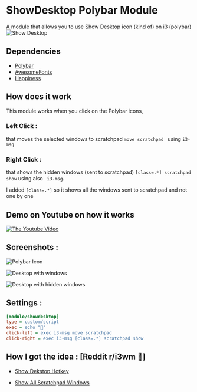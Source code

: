 # ShowDesktop Polybar Module

A module that allows you to use Show Desktop icon (kind of) on i3 (polybar)
![Show Desktop](http://up.sofianehamlaoui.me/show-desk.jpg)

## Dependencies
- [Polybar](https://github.com/polybar/polybar)
- [AwesomeFonts](https://fontawesome.com/)
- [Happiness](https://github.com/SofianeHamlaoui)

## How does it work
This module works when you click on the Polybar icons,

### Left Click :
that moves the selected windows to scratchpad ```move scratchpad ``` using ``` i3-msg ```

### Right Click :
that shows the hidden windows (sent to scratchpad) ```[class=.*] scratchpad show``` using also ``` i3-msg```.

I added ```[class=.*]``` so it shows all the windows sent to scratchpad and not one by one
## Demo on Youtube on how it works

[![The Youtube Video](http://up.sofianehamlaoui.me/desk-thumb.jpg)](https://www.youtube.com/watch?v=l3qms955nWo)

## Screenshots :

![Polybar Icon](http://up.sofianehamlaoui.me/Screenshot-showdesktop-module.png)

![Desktop with windows](http://up.sofianehamlaoui.me/Screenshot-Showdesk-2.png)

![Desktop with hidden windows](http://up.sofianehamlaoui.me/Screenshot-showdesk-3.png)

## Settings :

``` ini
[module/showdesktop]
type = custom/script
exec = echo ""
click-left = exec i3-msg move scratchpad
click-right = exec i3-msg [class=.*] scratchpad show
```
## How I got the idea : [Reddit r/i3wm 💓]
- [Show Dekstop Hotkey](https://www.reddit.com/r/i3wm/comments/5bgeg2/show_desktop_hotkey/)

- [Show All Scratchpad Windows](https://www.reddit.com/r/i3wm/comments/61r7t8/show_all_scratchpad_windows_without_the_need_of/)
